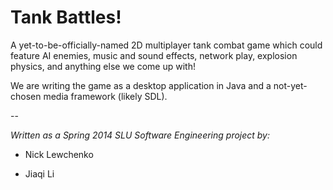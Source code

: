 Tank Battles!
=============

A yet-to-be-officially-named 2D multiplayer tank combat game which could feature
AI enemies,
music and sound effects,
network play,
explosion physics,
and anything else we come up with!

We are writing the game as a desktop application in Java and
a not-yet-chosen media framework (likely SDL).

--

*Written as a Spring 2014 SLU Software Engineering project by:*

* Nick Lewchenko

* Jiaqi Li

